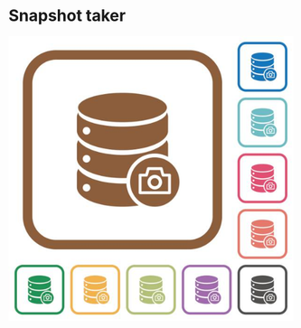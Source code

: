 # Snapshot taker
![Database snapshot taker](https://github.com/uzbekman2005/postgres-snapshot-taker/blob/main/docs/database_snapshot.jpg)
